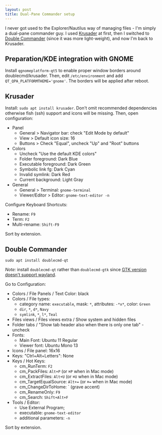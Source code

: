 ```yaml
---
layout: post
title: Dual-Pane Commander setup
---
```


I never got used to the Explorer/Nautilus way of managing files -
I'm simply a dual-pane commander guy. I used [Krusader](https://krusader.org/) at first,
then I switched to [Double Commander](https://doublecmd.sourceforge.io/) (since it was more light-weight),
and now I'm back to Krusader.

## Preparation/KDE integration with GNOME

Install `qgnomeplatform-qt5` to enable proper window borders around doublecmd/krusader. Then, edit
`/etc/environment` and add `QT_QPA_PLATFORMTHEME='gnome'`. The borders will be applied after reboot.

## Krusader

Install: `sudo apt install krusader`. Don't omit recommended dependencies otherwise fish (ssh)
support and icons will be missing. Then, open configuration:

- Panel
  - General > Navigator bar: check "Edit Mode by default"
  - View > Default icon size: 16
  - Buttons > Check "Equal", uncheck "Up" and "Root" buttons
- Colors
  - Uncheck "Use the default KDE colors"
  - Folder foreground: Dark Blue
  - Executable foreground: Dark Green
  - Symbolic link fg: Dark Cyan
  - Invalid symlink: Dark Red
  - Current background: Light Gray
- General
  - General > Terminal: `gnome-terminal`
  - Viewer/Editor > Editor: `gnome-text-editor -n`

Configure Keyboard Shortcuts:

- Rename: `F9`
- Term: `F2`
- Multi-rename: `Shift-F9`

Sort by extension.

## Double Commander

`sudo apt install doublecmd-qt`

*Note:* install `doublecmd-qt` rather than `doublecmd-gtk` since [GTK version doesn't support wayland](https://github.com/doublecmd/doublecmd/issues/927).

Go to Configuration:

* Colors / File Panels / Text Color: black
* Colors / File types:
  * category name: `executable`, mask: `*`, attributes: `-*x*`, color: `Green`
  * `dir`, `*`, `d*`, `Navy`
  * `symlink`, `*`, `l*`, `Teal`
* Files views / Files views extra / Show system and hidden files
* Folder tabs / "Show tab header also when there is only one tab" - uncheck
* Fonts:
  * Main Font: Ubuntu 11 Regular
  * Viewer font: Ubuntu Mono 13
* Icons / File panel: 16x16
* Keys: "Ctrl+Alt+Letters": None
* Keys / Hot Keys:
  * cm_RunTerm: `F2`
  * cm_PackFiles: `Alt+P` (or `⌘P` when in Mac mode)
  * cm_ExtractFiles: `Alt+U` (or `⌘U` when in Mac mode)
  * cm_TargetEqualSource: `Alt+=` (or `⌘=` when in Mac mode)
  * cm_ChangeDirToHome: ` (grave accent)
  * cm_RenameOnly: `F9`
  * cm_Search: `Shift+Alt+F`
* Tools / Editor:
  * Use External Program;
  * executable: `gnome-text-editor`
  * additional parameters: `-n`

Sort by extension.

